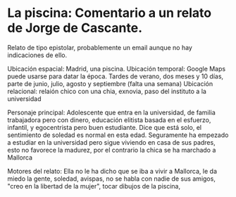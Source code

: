 # La piscina: Comentario a un relato de Jorge de Cascante.

Relato de tipo epistolar, probablemente un email aunque no hay indicaciones de ello.

Ubicación espacial: Madrid, una piscina.
Ubicación temporal: Google Maps puede usarse para datar la época. Tardes de verano, dos meses y 10 días, parte de junio, julio, agosto y septiembre (falta una semana)
Ubicación relacional: relaión chico con una chia, exnovia, paso del instituto a la universidad

Personaje principal: Adolescente que entra en la universidad, de familia trabajadora pero con dinero, educación elitista basada en el esfuerzo, infantil, y egocentrista pero buen estudiante. Dice que está solo, el sentimiento de soledad es normal en esta edad. Seguramente ha empezado a estudiar en la universidad pero sigue viviendo en casa de sus padres, esto no favorece la madurez, por el contrario la chica se ha marchado a Mallorca

Motores del relato: Ella no le ha dicho que se iba a vivir a Mallorca, le da miedo la gente, soledad, avispas, no se habla con nadie de sus amigos, "creo en la libertad de la mujer", tocar dibujos de la piscina,
